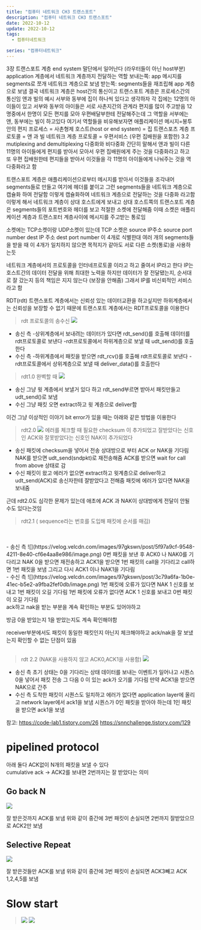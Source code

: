 ```yaml
---
title: "컴퓨터 네트워크 CH3 트랜스포트"
description: "컴퓨터 네트워크 CH3 트랜스포트"
date: 2022-10-12
update: 2022-10-12
tags:
  - 컴퓨터네트워크

series: "컴퓨터네트워크"
---
```


3장
트랜스포트 계층
end system 말단에서 일어난다 (라우터들이 아닌 host부분)
application 계층에서 네트워크 계층까지 전달하는 역할
보내는쪽: app 메시지를 segments로 쪼개 네트워크 계층으로 보냄
받는쪽: segments들을 재조립해 app 계층으로 보냄
결국 
네트워크 계층은 host간의 통신이고
트랜스포트 계층은 프로세스간의 통신임
앤과 빌의 예시
서부와 동부에 집이 하나씩 있다고 생각하자
각 집에는 12명의 아이들이 있고 서부와 동부의 아이들은 서로 사촌지간의 관계라 편지를 많이 주고받음
12명중에서 한명이 모든 편지를 모아 우편배달부한테 전달해주는데 그 역할을
서부에는 앤, 동부에는 빌이 하고있다
여기서 역할들을 비유해보자면
애플리케이션 메시지=봉투 안의 편지
프로세스 = 사촌형제
호스트(host or end system) = 집
트랜스포츠 계층 프로토콜 = 앤 과 빌
네트워크 계층 프로토콜 = 우편서비스 (우편 집배원을 포함한)
3.2 mutiplexing and demultiplexing 다중화와 비다중화
간단히 말해서 
앤과 빌이 다른 11명의 아이들에게 편지를 받아서 모아서 우편 집배원에게 주는 것을 다중화라고 하고
또 우편 집배원한테 편지들을 받아서 이것들을 각 11명의 아이들에게 나눠주는 것을 역다중화라고 함

트랜스포트 계층은 애플리케이션으로부터 메시지를 받아서 이것들을 조각내어 segments들로 만들고 여기에 헤더를 붙이고 
그런 segments들을 네트워크 계층으로 캡슐화 하여 전달함 
이렇게 캡슐화하여 네트워크 계층으로 전달하는 것을 다중화 라고함
이렇게 해서 네트워크 계층이 상대 호스트에게 보내고 상대 호스트쪽의 트랜스포트 계층은 segments들의 포트번호와 헤더를 보고 적절한 소켓에 전달해줌
이때 소켓은 애플리케이션 계층과 트랜스포터 계층사이에 메시지를 주고받는 통로임

소켓에는 TCP소켓이랑 UDP소켓이 있는데
TCP 소켓은 
source IP주소
source port number
dest IP 주소
dest port number 이 4개로 식별한대
여러 개의 segments들을 받을 때 이 4개가 일치하지 않으면 목적지가 같아도 서로 다른 소켓(통로)을 사용하는듯

네트워크 계층에서의 프로토콜을 인터네프로토콜 이라고 하고 줄여서 IP라고 한다
IP는 호스트간의 데이터 전달을 위해 최대한 노력을 하지만 데이터가 잘 전달됐는지, 순서대로 잘 갔는지 등의 책임은 지지 않는다 (보장을 안해줌)
그래서 IP를 비신뢰적인 서비스라고 함



RDT(rdt)
트랜스포트 계층에서는 신뢰성 있는 데이터교환을 하고싶지만 하위계층에서는 신뢰성을 보장할 수 없기 때문에 트랜스포트 계층에서는 RDT프로토콜을 이용한다


>rdt 프로토콜의 송수신
![](https://velog.velcdn.com/images/97gkswn/post/7ce8db05-6e88-4d61-8431-51b9298db834/image.png)
- 송신 측
-상위계층에서 보내려는 데이터가 있다면 rdt_send()를 호출해 데이터를 rdt프로토콜로 보낸다
-rdt프로토콜에서 하위계층으로 보낼 때 udt_send()를 호출한다
- 수신 측
-하위계층에서 패킷을 받으면 rdt_rcv()를 호출해 rdt프로토콜로 보낸다
-rdt프로토콜에서 상위계층으로 보낼 때 deliver_data()를 호출한다


>rdt1.0  완벽할 때
![](https://velog.velcdn.com/images/97gkswn/post/2e7ecb58-3205-4049-8636-1de1ce237e54/image.png)
- 송신
그냥 윗 계층에서 보낼거 있다 하고 rdt_send부르면 받아서 패킷만들고 udt_send()로 보냄
- 수신
그냥 패킷 오면 extract하고 윗 계층으로 deliver함

이건 그냥 이상적인 이야기 
bit error가 있을 때는 아래와 같은 방법을 이용한다


>rdt2.0
![](https://velog.velcdn.com/images/97gkswn/post/ee6aa7da-d020-497b-9139-2222d25d28c6/image.png)
에러를 체크할 때 필요한 checksum 이 추가되었고 잘받았다는 신호인 ACK와 잘못받았다는 신호인 NAK이 추가되었다
- 송신
패킷에 checksum을 넣어서 전송
상대방으로 부터 ACK or NAK을 기다림
NAK를 받으면 udt_send(sndpkt)로 재전송해줌
ACK를 받으면 wait for call from above 상태로 감
- 수신
패킷이 왔고 에러가 없으면 extract하고 윗계층으로 deliver하고 udt_send(ACK)로 송신자한테 잘받았다고 전해줌
패킷에 에러가 있다면 NAK을 보내줌


근데 rdt2.0도 심각한 문제가 있는데 애초에 ACK 과 NAK이 상대방에게 전달이 안될 수도 있다는것임

>rdt2.1 ( sequence라는 번호를 도입해 패킷에 순서를 매김)
<br>
<br>
- 송신 측
![](https://velog.velcdn.com/images/97gkswn/post/5f97a9cf-9548-4211-8e40-cf6e4aa8e986/image.png)
0번 패킷을 보낸 후 ACK0 나 NAK0를 기다리고 NAK 0을 받으면 재전송하고 ACK1을 받으면 1번 패킷의 call을 기다리고 call하면 1번 패킷을 보냄
그리고 다시 ACK1 이나 NAK1을 기다림
<br>
- 수신 측
![](https://velog.velcdn.com/images/97gkswn/post/3c79a6fa-1b0e-41ec-b5e2-a9fba2fef0db/image.png)
1번 패킷에 오류가 있다면 NAK 1 신호를 보내고 1번 패킷이 오길 기다림
1번 패킷에 오류가 없다면 ACK 1 신호를 보내고 0번 패킷이 오길 기다림

<Br>
  ack하고 nak을 받는 부분을 계속 확인하는 부분도 있어야하고

방금 0을 받았는지 1을 받았는지도 계속 확인해야함

receiver부분에서도 패킷이 동일한 패킷인지 아닌지 체크해야하고 ack/nak을 잘 보냈는지 확인할 수 없는 단점이 있음
  <br>
  <Br>
    

>rdt 2.2 (NAK을 사용하지 않고 ACK0,ACK1을 사용함)
![](https://velog.velcdn.com/images/97gkswn/post/64878e6d-7a27-4f99-95e2-6e1d27556b77/image.png)
   - 송신 측
초기 상태는 0을 기다리는 상태
데이터를 보내는 이벤트가 일어나고 시퀀스 0을 넣어서 패킷 전송
그 다음 0 이 있는 ack가 오기를 기다림
만약 ACK1을 받으면 NAK으로 간주
    <BR>
 - 수신 측
      도착한 패킷이 시퀀스도 일치하고 에러가 없다면 application layer에 올리고 network layer에서 ack1을 보냄
시퀀스가 0인 패킷을 받아야 하는데 1인 패킷을 받으면 ack1을 보냄
      
참고:
https://code-lab1.tistory.com/26
https://snnchallenge.tistory.com/129

# pipelined protocol
아래 둘다 ACK없이 N개의 패킷을 보낼 수 있다   
cumulative ack -> ACK2를 보내면 2번까지는 잘 받았다는 의미
      
## Go back N
![](https://velog.velcdn.com/images/97gkswn/post/92c180ff-82ba-494a-a58b-6529de592edc/image.png)

잘 받은것까지 ACK를 보냄
위와 같이 중간에 3번 패킷이 손실되면 2번까지 잘받았으므로 ACK2만 보냄
      
## Selective Repeat
![](https://velog.velcdn.com/images/97gkswn/post/4cd3ffa8-6e6b-45ca-b14e-0dbf0644f5a2/image.png)
      
잘 받은것들만 ACK를 보냄
위와 같이 중간에 3번 패킷이 손실되면 ACK3빼고 ACK 1,2,4,5를 보냄
      
# Slow start
>![](https://velog.velcdn.com/images/97gkswn/post/9aaf5c0f-2458-4744-8962-f8a625d42407/image.png)
![](https://velog.velcdn.com/images/97gkswn/post/82ed7878-ea29-4025-a908-21b19297ed9a/image.png)

      

      